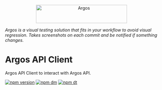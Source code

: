 <p align="center">
  <a href="https://argos-ci.com/?utm_source=github&utm_medium=logo" target="_blank">
    <img src="https://raw.githubusercontent.com/argos-ci/argos/main/resources/logos/logo-github-readme.png" alt="Argos" width="300" height="61">
  </a>
</p>

_Argos is a visual testing solution that fits in your workflow to avoid visual regression. Takes screenshots on each commit and be notified if something changes._

# Argos API Client

Argos API Client to interact with Argos API.

[![npm version](https://img.shields.io/npm/v/@argos-ci/api-client.svg)](https://www.npmjs.com/package/@argos-ci/api-client)
[![npm dm](https://img.shields.io/npm/dm/@argos-ci/api-client.svg)](https://www.npmjs.com/package/@argos-ci/api-client)
[![npm dt](https://img.shields.io/npm/dt/@argos-ci/api-client.svg)](https://www.npmjs.com/package/@argos-ci/api-client)
